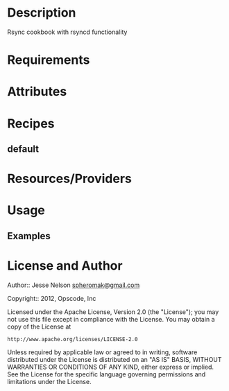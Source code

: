 Description
===========
Rsync cookbook with rsyncd functionality 


Requirements
============


Attributes
==========

Recipes
=======

default
-------

Resources/Providers
===================

Usage
=====

Examples
--------

License and Author
==================

Author:: Jesse Nelson <spheromak@gmail.com>

Copyright:: 2012, Opscode, Inc

Licensed under the Apache License, Version 2.0 (the "License");
you may not use this file except in compliance with the License.
You may obtain a copy of the License at

    http://www.apache.org/licenses/LICENSE-2.0

Unless required by applicable law or agreed to in writing, software
distributed under the License is distributed on an "AS IS" BASIS,
WITHOUT WARRANTIES OR CONDITIONS OF ANY KIND, either express or implied.
See the License for the specific language governing permissions and
limitations under the License.
